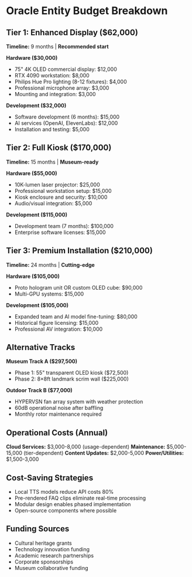 # Oracle Entity Budget Breakdown

## Tier 1: Enhanced Display ($62,000)
**Timeline:** 9 months | **Recommended start**

**Hardware ($30,000)**
- 75" 4K OLED commercial display: $12,000
- RTX 4090 workstation: $8,000
- Philips Hue Pro lighting (8-12 fixtures): $4,000
- Professional microphone array: $3,000
- Mounting and integration: $3,000

**Development ($32,000)**
- Software development (6 months): $15,000
- AI services (OpenAI, ElevenLabs): $12,000
- Installation and testing: $5,000

## Tier 2: Full Kiosk ($170,000)
**Timeline:** 15 months | **Museum-ready**

**Hardware ($55,000)**
- 10K-lumen laser projector: $25,000
- Professional workstation setup: $15,000
- Kiosk enclosure and security: $10,000
- Audio/visual integration: $5,000

**Development ($115,000)**
- Development team (7 months): $100,000
- Enterprise software licenses: $15,000

## Tier 3: Premium Installation ($210,000)
**Timeline:** 24 months | **Cutting-edge**

**Hardware ($105,000)**
- Proto hologram unit OR custom OLED cube: $90,000
- Multi-GPU systems: $15,000

**Development ($105,000)**
- Expanded team and AI model fine-tuning: $80,000
- Historical figure licensing: $15,000
- Professional AV integration: $10,000

## Alternative Tracks

**Museum Track A ($297,500)**
- Phase 1: 55" transparent OLED kiosk ($72,500)
- Phase 2: 8×8ft landmark scrim wall ($225,000)

**Outdoor Track B ($77,000)**
- HYPERVSN fan array system with weather protection
- 60dB operational noise after baffling
- Monthly rotor maintenance required

## Operational Costs (Annual)
**Cloud Services:** $3,000-8,000 (usage-dependent)
**Maintenance:** $5,000-15,000 (tier-dependent)
**Content Updates:** $2,000-5,000
**Power/Utilities:** $1,500-3,000

## Cost-Saving Strategies
- Local TTS models reduce API costs 80%
- Pre-rendered FAQ clips eliminate real-time processing
- Modular design enables phased implementation
- Open-source components where possible

## Funding Sources
- Cultural heritage grants
- Technology innovation funding
- Academic research partnerships
- Corporate sponsorships
- Museum collaborative funding